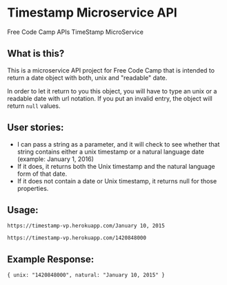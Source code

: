 # Timestamp Microservice API
Free Code Camp APIs TimeStamp MicroService

## What is this?
This is a microservice API project for Free Code Camp that is intended to return a date object with both, unix and "readable" date.

In order to let it return to you this object, you will have to type an unix or a readable date with url notation. If you put an invalid entry, the object will return `null` values.

## User stories:
- I can pass a string as a parameter, and it will check to see whether that string contains either a unix timestamp or a natural language date (example: January 1, 2016)
- If it does, it returns both the Unix timestamp and the natural language form of that date.
- If it does not contain a date or Unix timestamp, it returns null for those properties.

## Usage:
`https://timestamp-vp.herokuapp.com/January 10, 2015`

`https://timestamp-vp.herokuapp.com/1420848000`

## Example Response:
`{ unix: "1420848000", natural: "January 10, 2015" }`
